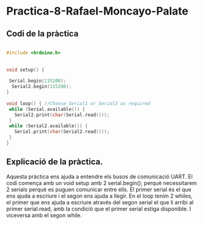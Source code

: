 # Practica-8-Rafael-Moncayo-Palate

## Codi de la pràctica 

```cpp

#include <Arduino.h>
 
 
void setup() {
 
 Serial.begin(115200);
  Serial2.begin(115200);
}
 
void loop() { //Choose Serial1 or Serial2 as required
 while (Serial.available()) {
   Serial2.print(char(Serial.read()));
 }
 while (Serial2.available()) {
   Serial.print(char(Serial2.read()));
 }
}

```

## Explicació de la pràctica.

Aquesta pràctica ens ajuda a entendre els busos de comunicació UART.
El codi comença amb un void setup amb 2 serial.begin(); perquè necessitarem 2 serials perquè es puguen comunicar entre ells. El primer serial és el que ens ajuda a escriure i el segon ens ajuda a llegir. En el loop tenim 2 whiles, el primer que ens ajuda a escriure através del segon serial el que li arribi al primer serial.read, amb la condició que el primer serial estiga disponible. I viceversa amb el segon while.
